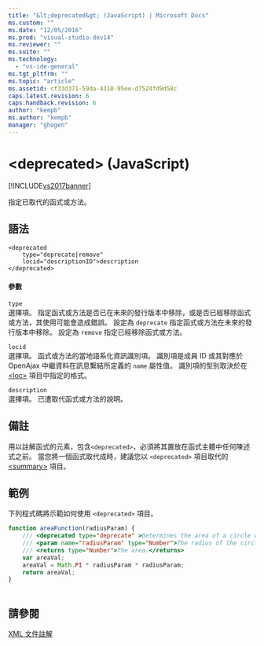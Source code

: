 ```yaml
---
title: "&lt;deprecated&gt; (JavaScript) | Microsoft Docs"
ms.custom: ""
ms.date: "12/05/2016"
ms.prod: "visual-studio-dev14"
ms.reviewer: ""
ms.suite: ""
ms.technology: 
  - "vs-ide-general"
ms.tgt_pltfrm: ""
ms.topic: "article"
ms.assetid: cf33d371-59da-4310-95ee-d7524fd9d58c
caps.latest.revision: 6
caps.handback.revision: 6
author: "kempb"
ms.author: "kempb"
manager: "ghogen"
---
```

# &lt;deprecated&gt; (JavaScript)
[!INCLUDE[vs2017banner](../code-quality/includes/vs2017banner.md)]

指定已取代的函式或方法。  
  
## 語法  
  
```  
<deprecated  
    type="deprecate|remove"  
    locid="descriptionID">description  
</deprecated>  
```  
  
#### 參數  
 `type`  
 選擇項。  指定函式或方法是否已在未來的發行版本中移除，或是否已經移除函式或方法，其使用可能會造成錯誤。  設定為 `deprecate` 指定函式或方法在未來的發行版本中移除。  設定為 `remove` 指定已經移除函式或方法。  
  
 `locid`  
 選擇項。  函式或方法的當地語系化資訊識別項。  識別項是成員 ID 或其對應於 OpenAjax 中繼資料在訊息繫結所定義的 `name` 屬性值。  識別項的型別取決於在 [\<loc\>](../ide/loc-javascript.md) 項目中指定的格式。  
  
 `description`  
 選擇項。  已遭取代函式或方法的說明。  
  
## 備註  
 用以註解函式的元素，包含`<deprecated>`，必須將其置放在函式主體中任何陳述式之前。  當您將一個函式取代成時，建議您以 `<deprecated>` 項目取代的 [\<summary\>](../ide/summary-javascript.md) 項目。  
  
## 範例  
 下列程式碼將示範如何使用 `<deprecated>` 項目。  
  
```javascript  
function areaFunction(radiusParam) {  
    /// <deprecated type="deprecate" >Determines the area of a circle when supplied a radius parameter.</deprecated>  
    /// <param name="radiusParam" type="Number">The radius of the circle.</param>  
    /// <returns type="Number">The area.</returns>  
    var areaVal;  
    areaVal = Math.PI * radiusParam * radiusParam;  
    return areaVal;  
}  
  
```  
  
## 請參閱  
 [XML 文件註解](../ide/xml-documentation-comments-javascript.md)